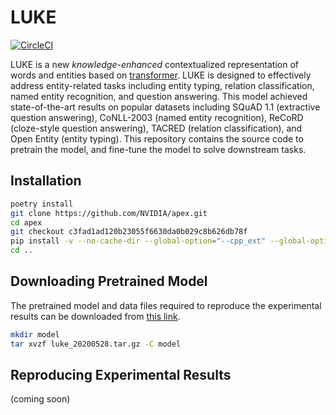 # LUKE

[![CircleCI](https://circleci.com/gh/studio-ousia/luke.svg?style=svg&circle-token=49524bfde04659b8b54509f7e0f06ec3cf38f15e)](https://circleci.com/gh/studio-ousia/luke)

LUKE is a new _knowledge-enhanced_ contextualized representation of words and
entities based on [transformer](https://arxiv.org/abs/1706.03762). LUKE is
designed to effectively address entity-related tasks including entity typing,
relation classification, named entity recognition, and question answering. This
model achieved state-of-the-art results on popular datasets including SQuAD 1.1
(extractive question answering), CoNLL-2003 (named entity recognition), ReCoRD
(cloze-style question answering), TACRED (relation classification), and Open
Entity (entity typing). This repository contains the source code to pretrain the
model, and fine-tune the model to solve downstream tasks.

## Installation

```bash
poetry install
git clone https://github.com/NVIDIA/apex.git
cd apex
git checkout c3fad1ad120b23055f6630da0b029c8b626db78f
pip install -v --no-cache-dir --global-option="--cpp_ext" --global-option="--cuda_ext" .
cd ..
```

## Downloading Pretrained Model

The pretrained model and data files required to reproduce the experimental
results can be downloaded from
[this link](https://drive.google.com/file/d/1c7uodwgcHQ68svkzlsWkhw-AbOv4Tt6e/view?usp=sharing).

```bash
mkdir model
tar xvzf luke_20200528.tar.gz -C model
```

## Reproducing Experimental Results

(coming soon)
